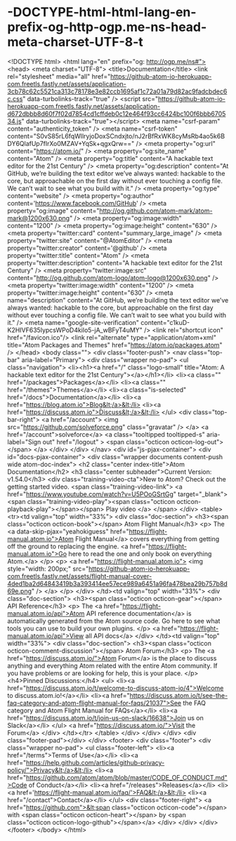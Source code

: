 # -DOCTYPE-html-html-lang-en-prefix-og-http-ogp.me-ns-head-meta-charset-UTF-8-t
&lt;!DOCTYPE html> &lt;html lang="en" prefix="og: http://ogp.me/ns#"> &lt;head>   &lt;meta charset="UTF-8">   &lt;title>Documentation&lt;/title>   &lt;link rel="stylesheet" media="all" href="https://github-atom-io-herokuapp-com.freetls.fastly.net/assets/application-3cb78c62c5521ca313c78178e3e82ccb1695af1c72a01a79d82ac9fadcbdec6c.css" data-turbolinks-track="true" />   &lt;script src="https://github-atom-io-herokuapp-com.freetls.fastly.net/assets/application-d672dbbb8d60f7f02d7854cd1cffdeb0c12e464f93cc6424bc100f6bbb670534.js" data-turbolinks-track="true">&lt;/script>   &lt;meta name="csrf-param" content="authenticity_token" /> &lt;meta name="csrf-token" content="S0vS85rL6fqWllryjoDoxSCndxjto/nJ2rBfRxWK8cyMsRb4ao5k6BDY6QlafUp7flrXo0MZAV+YqSk+qgxQrw==" />   &lt;meta property="og:url" content="https://atom.io/" /> &lt;meta property="og:site_name" content="Atom" /> &lt;meta property="og:title" content="A hackable text editor for the 21st Century" /> &lt;meta property="og:description" content="At GitHub, we’re building the text editor we’ve always wanted: hackable to the core, but approachable on the first day without ever touching a config file. We can’t wait to see what you build with it." /> &lt;meta property="og:type" content="website" /> &lt;meta property="og:author" content='https://www.facebook.com/GitHub' />   &lt;meta property="og:image" content="http://og.github.com/atom-mark/atom-mark@1200x630.png" />   &lt;meta property="og:image:width" content="1200" />   &lt;meta property="og:image:height" content="630" />    &lt;meta property="twitter:card" content="summary_large_image" /> &lt;meta property="twitter:site" content="@AtomEditor" /> &lt;meta property="twitter:creator" content='@github' /> &lt;meta property="twitter:title" content="Atom" /> &lt;meta property="twitter:description" content="A hackable text editor for the 21st Century" />   &lt;meta property="twitter:image:src" content="http://og.github.com/atom-logo/atom-logo@1200x630.png" />   &lt;meta property="twitter:image:width" content="1200" />   &lt;meta property="twitter:image:height" content="630" />    &lt;meta name="description" content="At GitHub, we’re building the text editor we’ve always wanted: hackable to the core, but approachable on the first day without ever touching a config file. We can’t wait to see what you build with it." /> &lt;meta name="google-site-verification" content="c1kuD-K2HIVF635lypcsWPoD4kilo5-jA_wBFyT4uMY" />     &lt;link rel="shortcut icon" href="/favicon.ico"/>   &lt;link rel="alternate" type="application/atom+xml" title="Atom Packages and Themes" href="https://atom.io/packages.atom" /> &lt;/head> &lt;body class="">        &lt;div class="footer-push">     &lt;nav class="top-bar" aria-label="Primary">   &lt;div class="wrapper no-pad">      &lt;ul class="navigation">       &lt;li>&lt;h1>&lt;a href="/" class="logo-small" title="Atom: A hackable text editor for the 21st Century">&lt;/a>&lt;/h1>&lt;/li>       &lt;li>&lt;a class="" href="/packages">Packages&lt;/a>&lt;/li>       &lt;li>&lt;a class="" href="/themes">Themes&lt;/a>&lt;/li>       &lt;li>&lt;a class="is-selected" href="/docs">Documentation&lt;/a>&lt;/li>       &lt;li>&lt;a href="https://blog.atom.io">Blog&lt;/a>&lt;/li>       &lt;li>&lt;a href="https://discuss.atom.io">Discuss&lt;/a>&lt;/li>     &lt;/ul>      &lt;div class="top-bar-right">         &lt;a href="/account">           &lt;img src="https://github.com/solveforce.png" class="gravatar" />         &lt;/a>         &lt;a href="/account">solveforce&lt;/a>         &lt;a class="tooltipped tooltipped-s" aria-label="Sign out" href="/logout" >           &lt;span class="octicon octicon-log-out">&lt;/span>         &lt;/a>       &lt;/div>   &lt;/div> &lt;/nav>       &lt;div id="js-pjax-container">       &lt;div id="docs-pjax-container">   &lt;div class="wrapper documents content-push wide atom-doc-index">     &lt;h2 class="center index-title">Atom Documentation&lt;/h2>     &lt;h3 class="center subheader">Current Version: v1.54.0&lt;/h3>      &lt;div class="training-video-cta">New to Atom? Check out the getting started video.       &lt;span class="training-video-link">         &lt;a href="https://www.youtube.com/watch?v=U5POoGSrtGg" target="_blank">           &lt;span class="training-video-play">&lt;span class="octicon octicon-playback-play">&lt;/span>&lt;/span>           Play video         &lt;/a>       &lt;/span>     &lt;/div>      &lt;table>       &lt;tr>&lt;td valign="top" width="33%">          &lt;div class="doc-section">           &lt;h3>&lt;span class="octicon octicon-book">&lt;/span> Atom Flight Manual&lt;/h3>           &lt;p>             The &lt;a data-skip-pjax="yeahokiguess" href="https://flight-manual.atom.io">Atom Flight Manual&lt;/a>             covers everything from getting off the ground to replacing the engine.             &lt;a href="https://flight-manual.atom.io">Go here to read the one and only book on everything Atom.&lt;/a>           &lt;/p>           &lt;p>             &lt;a href="https://flight-manual.atom.io">               &lt;img style="width: 200px;" src="https://github-atom-io-herokuapp-com.freetls.fastly.net/assets/flight-manual-cover-4ded1ba2d64843419b3a393414ee57ece989a6451a96fa478bea29b757b8d69e.png" />             &lt;/a>           &lt;/p>         &lt;/div>        &lt;/td>&lt;td valign="top" width="33%">          &lt;div class="doc-section">           &lt;h3>&lt;span class="octicon octicon-gear">&lt;/span> API Reference&lt;/h3>           &lt;p>             The &lt;a href="https://flight-manual.atom.io/api">Atom API reference documentation&lt;/a>             is automatically generated from the Atom source code.             Go here to see what tools you can use to build your own plugins.           &lt;/p>           &lt;a href="https://flight-manual.atom.io/api">View all API docs&lt;/a>         &lt;/div>        &lt;/td>&lt;td valign="top" width="33%">          &lt;div class="doc-section">           &lt;h3>&lt;span class="octicon octicon-comment-discussion">&lt;/span> Atom Forum&lt;/h3>           &lt;p>             The &lt;a href="https://discuss.atom.io/">Atom Forum&lt;/a> is the place to discuss anything and everything             Atom related with the entire Atom community. If you have problems or are looking for help, this is your place.           &lt;/p>            &lt;h4>Pinned Discussions:&lt;/h4>           &lt;ul>             &lt;li>&lt;a href="https://discuss.atom.io/t/welcome-to-discuss-atom-io/4">Welcome to discuss.atom.io!&lt;/a>&lt;/li>             &lt;li>&lt;a href="https://discuss.atom.io/t/see-the-faq-category-and-atom-flight-manual-for-faqs/21037">See the FAQ category and Atom Flight Manual for FAQs&lt;/a>&lt;/li>             &lt;li>&lt;a href="https://discuss.atom.io/t/join-us-on-slack/16638">Join us on Slack&lt;/a>&lt;/li>           &lt;/ul>           &lt;a href="https://discuss.atom.io/">Visit the Forum&lt;/a>         &lt;/div>        &lt;/td>&lt;/tr>     &lt;/table>   &lt;/div> &lt;/div>      &lt;/div>      &lt;div class="footer-pad">&lt;/div>   &lt;/div>    &lt;footer>   &lt;div class="footer">     &lt;div class="wrapper no-pad">       &lt;ul class="footer-left">         &lt;li>&lt;a href="/terms">Terms of Use&lt;/a>&lt;/li>         &lt;li>&lt;a href="https://help.github.com/articles/github-privacy-policy/">Privacy&lt;/a>&lt;/li>         &lt;li>&lt;a href="https://github.com/atom/atom/blob/master/CODE_OF_CONDUCT.md">Code of Conduct&lt;/a>&lt;/li>         &lt;li>&lt;a href="/releases">Releases&lt;/a>&lt;/li>         &lt;li>&lt;a href='https://flight-manual.atom.io/faq/'>FAQ&lt;/a>&lt;/li>         &lt;li>&lt;a href="/contact">Contact&lt;/a>&lt;/li>       &lt;/ul>        &lt;div class="footer-right">         &lt;a href="https://github.com">&lt;span class="octicon octicon-code">&lt;/span> with &lt;span class="octicon octicon-heart">&lt;/span> by &lt;span class="octicon octicon-logo-github">&lt;/span>&lt;/a>       &lt;/div>     &lt;/div>   &lt;/div> &lt;/footer>  &lt;/body> &lt;/html>
